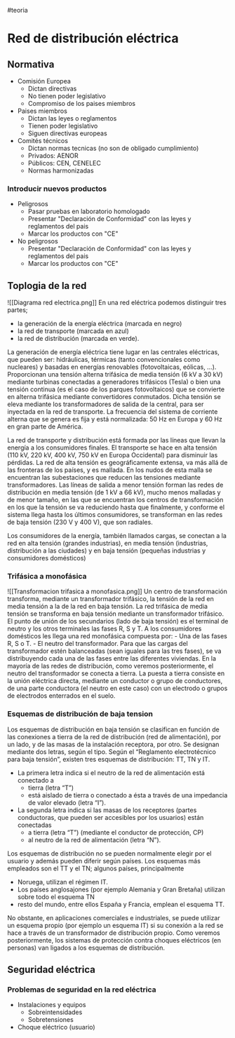 #teoria
# Red de distribución eléctrica
## Normativa
* Comisión Europea
	* Dictan directivas
	* No tienen poder legislativo
	* Compromiso de los paises miembros
* Paises miembros
	* Dictan las leyes o reglamentos
	* Tienen poder legislativo
	* Siguen directivas europeas
* Comités técnicos
	* Dictan normas tecnicas (no son de obligado cumplimiento)
	* Privados: AENOR
	* Públicos: CEN, CENELEC
	* Normas harmonizadas
### Introducir nuevos productos
- Peligrosos
	- Pasar pruebas en laboratorio homologado
	- Presentar "Declaración de Conformidad" con las leyes y reglamentos del pais
	- Marcar los productos con "CE"
- No peligrosos
	- Presentar "Declaración de Conformidad" con las leyes y reglamentos del pais
	- Marcar los productos con "CE"
## Toplogia de la red
![[Diagrama red electrica.png]]
En una red eléctrica podemos distinguir tres partes; 
- la generación de la energía eléctrica (marcada en negro)
- la red de transporte (marcada en azul)
- la red de distribución (marcada en verde).

La generación de energía eléctrica tiene lugar en las centrales eléctricas, que pueden ser: hidráulicas, térmicas (tanto convencionales como nucleares) y basadas en energías renovables (fotovoltaicas, eólicas, …). Proporcionan una tensión alterna trifásica de media tensión (6 kV a 30 kV) mediante turbinas conectadas a generadores trifásicos (Tesla) o bien una tensión continua (es el caso de los parques fotovoltaicos) que se convierte en alterna trifásica mediante convertidores conmutados. Dicha tensión se eleva mediante los transformadores de salida de la central, para ser inyectada en la red de transporte. La frecuencia del sistema de corriente alterna que se genera es fija y está normalizada: 50 Hz en Europa y 60 Hz en gran parte de América.

La red de transporte y distribución está formada por las líneas que llevan la energía a los consumidores finales. El transporte se hace en alta tensión (110 kV, 220 kV, 400 kV, 750 kV en Europa Occidental) para disminuir las pérdidas. La red de alta tensión es geográficamente extensa, va más allá de las fronteras de los países, y es mallada. En los nudos de esta malla se encuentran las subestaciones que reducen las tensiones mediante transformadores. Las líneas de salida a menor tensión forman las redes de distribución en media tensión (de 1 kV a 66 kV), mucho menos malladas y de menor tamaño, en las que se encuentran los centros de transformación en los que la tensión se va reduciendo hasta que finalmente, y conforme el sistema llega hasta los últimos consumidores, se transforman en las redes de baja tensión (230 V y 400 V), que son radiales.

Los consumidores de la energía, también llamados cargas, se conectan a la red en alta tensión (grandes industrias), en media tensión (industrias, distribución a las ciudades) y en baja tensión (pequeñas industrias y consumidores domésticos)
### Trifásica a monofásica
![[Transformacion trifasica a monofasica.png]]
Un centro de transformación transforma, mediante un transformador trifásico, la tensión de la red en media tensión a la de la red en baja tensión. La red trifásica de media tensión se transforma en baja tensión mediante un transformador trifásico. El punto de unión de los secundarios (lado de baja tensión) es el terminal de neutro y los otros terminales las fases R, S y T. A los consumidores domésticos les llega una red monofásica compuesta por: - Una de las fases R, S o T. - El neutro del transformador. Para que las cargas del transformador estén balanceadas (sean iguales para las tres fases), se va distribuyendo cada una de las fases entre las diferentes viviendas. 
En la mayoría de las redes de distribución, como veremos posteriormente, el neutro del transformador se conecta a tierra. La puesta a tierra consiste en la unión eléctrica directa, mediante un conductor o grupo de conductores, de una parte conductora (el neutro en este caso) con un electrodo o grupos de electrodos enterrados en el suelo.
### Esquemas de distribución de baja tension
Los esquemas de distribución en baja tensión se clasifican en función de las conexiones a tierra de la red de distribución (red de alimentación), por un lado, y de las masas de la instalación receptora, por otro. Se designan mediante dos letras, según el tipo. Según el “Reglamento electrotécnico para baja tensión”, existen tres esquemas de distribución: TT, TN y IT. 
- La primera letra indica si el neutro de la red de alimentación está conectado a 
	- tierra (letra “T”) 
	- está aislado de tierra o conectado a ésta a través de una impedancia de valor elevado (letra “I”). 
- La segunda letra indica si las masas de los receptores (partes conductoras, que pueden ser accesibles por los usuarios) están conectadas 
	- a tierra (letra “T”) (mediante el conductor de protección, CP) 
	- al neutro de la red de alimentación (letra “N”).

Los esquemas de distribución no se pueden normalmente elegir por el usuario y además pueden diferir según países. Los esquemas más empleados son el TT y el TN; algunos países, principalmente 
- Noruega, utilizan el régimen IT. 
- Los países anglosajones (por ejemplo Alemania y Gran Bretaña) utilizan sobre todo el esquema TN
- resto del mundo, entre ellos España y Francia, emplean el esquema TT. 

No obstante, en aplicaciones comerciales e industriales, se puede utilizar un esquema propio (por ejemplo un esquema IT) si su conexión a la red se hace a través de un transformador de distribución propio. Como veremos posteriormente, los sistemas de protección contra choques eléctricos (en personas) van ligados a los esquemas de distribución.

## Seguridad eléctrica
### Problemas de seguridad en la red eléctrica
- Instalaciones y equipos
	- Sobreintensidades
	- Sobretensiones
- Choque eléctrico (usuario)